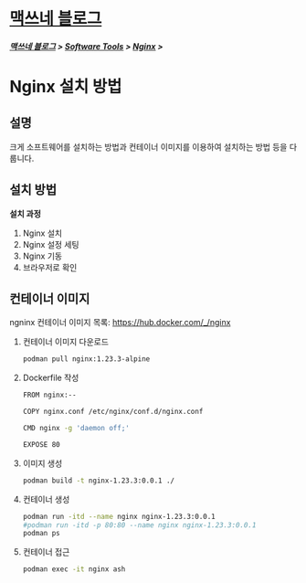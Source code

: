 <link rel="stylesheet" type="text/css" href="/css/style-header.css">
<link rel="stylesheet" type="text/css" href="/css/bootstrap/5.3.0-alpha1/bootstrap.css">

<div class="sticky-top bg-white pt-1 pb-2">
<h1><a href="/">맥쓰네 블로그</a></h1>
<h5> 
<a href="/">맥쓰네 블로그</a>
>
<a href="/software_tools/">Software Tools</a>
>
<a href="/software_tools/nginx/">Nginx</a>
>
</h5>
</div>

# Nginx 설치 방법
## 설명
크게 소프트웨어를 설치하는 방법과 컨테이너 이미지를 이용하여 설치하는 방법 등을 다룹니다.

## 설치 방법
**설치 과정**
1. Nginx 설치
2. Nginx 설정 세팅
3. Nginx 기동
4. 브라우저로 확인

## 컨테이너 이미지
ngninx 컨테이너 이미지 목록: https://hub.docker.com/_/nginx

1. 컨테이너 이미지 다운로드
    ```bash
    podman pull nginx:1.23.3-alpine
    ```

2. Dockerfile 작성
    ```bash
    FROM nginx:--

    COPY nginx.conf /etc/nginx/conf.d/nginx.conf

    CMD nginx -g 'daemon off;'

    EXPOSE 80
    ```

3. 이미지 생성
    ```bash
    podman build -t nginx-1.23.3:0.0.1 ./
    ```

4. 컨테이너 생성
    ```bash
    podman run -itd --name nginx nginx-1.23.3:0.0.1
    #podman run -itd -p 80:80 --name nginx nginx-1.23.3:0.0.1
    podman ps
    ```

5. 컨테이너 접근
    ```bash
    podman exec -it nginx ash
    ```

<!-- TODO: ## CentOS 8 설치 -->